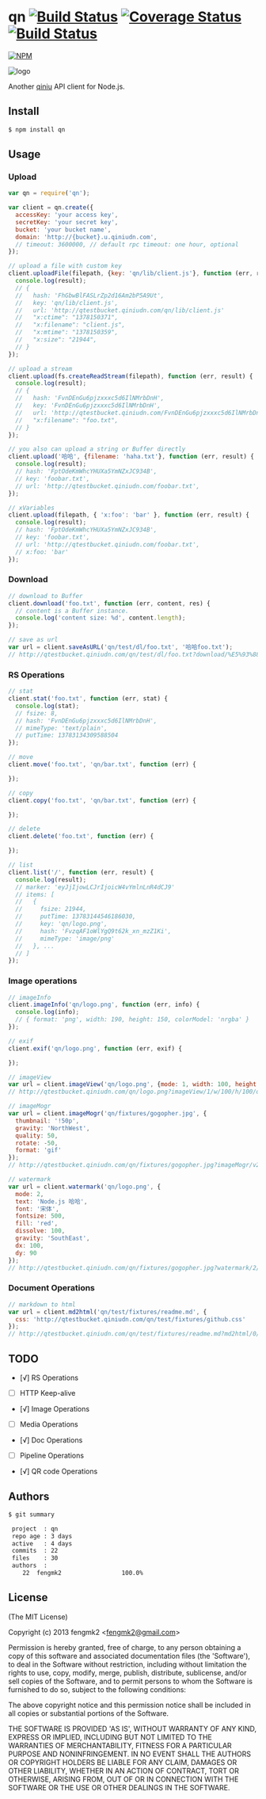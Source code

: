 qn [![Build Status](https://secure.travis-ci.org/fengmk2/qn.png)](http://travis-ci.org/fengmk2/qn) [![Coverage Status](https://coveralls.io/repos/fengmk2/qn/badge.png)](https://coveralls.io/r/fengmk2/qn) [![Build Status](https://drone.io/github.com/fengmk2/qn/status.png)](https://drone.io/github.com/fengmk2/qn/latest)
=======

[![NPM](https://nodei.co/npm/qn.png?downloads=true&stars=true)](https://nodei.co/npm/qn)

![logo](https://raw.github.com/fengmk2/qn/master/logo.png)

Another [qiniu](http://docs.qiniu.com/api/) API client for Node.js.

## Install

```bash
$ npm install qn
```

## Usage

### Upload

```js
var qn = require('qn');

var client = qn.create({
  accessKey: 'your access key',
  secretKey: 'your secret key',
  bucket: 'your bucket name',
  domain: 'http://{bucket}.u.qiniudn.com',
  // timeout: 3600000, // default rpc timeout: one hour, optional
});

// upload a file with custom key
client.uploadFile(filepath, {key: 'qn/lib/client.js'}, function (err, result) {
  console.log(result);
  // {
  //   hash: 'FhGbwBlFASLrZp2d16Am2bP5A9Ut',
  //   key: 'qn/lib/client.js',
  //   url: 'http://qtestbucket.qiniudn.com/qn/lib/client.js'
  //   "x:ctime": "1378150371",
  //   "x:filename": "client.js",
  //   "x:mtime": "1378150359",
  //   "x:size": "21944",
  // }
});

// upload a stream
client.upload(fs.createReadStream(filepath), function (err, result) {
  console.log(result);
  // {
  //   hash: 'FvnDEnGu6pjzxxxc5d6IlNMrbDnH',
  //   key: 'FvnDEnGu6pjzxxxc5d6IlNMrbDnH',
  //   url: 'http://qtestbucket.qiniudn.com/FvnDEnGu6pjzxxxc5d6IlNMrbDnH',
  //   "x:filename": "foo.txt",
  // }
});

// you also can upload a string or Buffer directly
client.upload('哈哈', {filename: 'haha.txt'}, function (err, result) {
  console.log(result);
  // hash: 'FptOdeKmWhcYHUXa5YmNZxJC934B',
  // key: 'foobar.txt',
  // url: 'http://qtestbucket.qiniudn.com/foobar.txt',
});

// xVariables
client.upload(filepath, { 'x:foo': 'bar' }, function (err, result) {
  console.log(result);
  // hash: 'FptOdeKmWhcYHUXa5YmNZxJC934B',
  // key: 'foobar.txt',
  // url: 'http://qtestbucket.qiniudn.com/foobar.txt',
  // x:foo: 'bar'
});
```

### Download

```js
// download to Buffer
client.download('foo.txt', function (err, content, res) {
  // content is a Buffer instance.
  console.log('content size: %d', content.length);
});

// save as url
var url = client.saveAsURL('qn/test/dl/foo.txt', '哈哈foo.txt');
// http://qtestbucket.qiniudn.com/qn/test/dl/foo.txt?download/%E5%93%88%E5%93%88foo.txt
```

### RS Operations

```js
// stat
client.stat('foo.txt', function (err, stat) {
  console.log(stat);
  // fsize: 8,
  // hash: 'FvnDEnGu6pjzxxxc5d6IlNMrbDnH',
  // mimeType: 'text/plain',
  // putTime: 13783134309588504
});

// move
client.move('foo.txt', 'qn/bar.txt', function (err) {

});

// copy
client.copy('foo.txt', 'qn/bar.txt', function (err) {

});

// delete
client.delete('foo.txt', function (err) {

});

// list
client.list('/', function (err, result) {
  console.log(result);
  // marker: 'eyJjIjowLCJrIjoicW4vYmlnLnR4dCJ9'
  // items: [
  //   {
  //     fsize: 21944,
  //     putTime: 13783144546186030,
  //     key: 'qn/logo.png',
  //     hash: 'FvzqAF1oWlYgQ9t62k_xn_mzZ1Ki',
  //     mimeType: 'image/png'
  //   }, ...
  // ]
});
```

### Image operations

```js
// imageInfo
client.imageInfo('qn/logo.png', function (err, info) {
  console.log(info);
  // { format: 'png', width: 190, height: 150, colorModel: 'nrgba' }
});

// exif
client.exif('qn/logo.png', function (err, exif) {

});

// imageView
var url = client.imageView('qn/logo.png', {mode: 1, width: 100, height: 100, q: 50, format: 'png'});
// http://qtestbucket.qiniudn.com/qn/logo.png?imageView/1/w/100/h/100/q/50/format/png

// imageMogr
var url = client.imageMogr('qn/fixtures/gogopher.jpg', {
  thumbnail: '!50p',
  gravity: 'NorthWest',
  quality: 50,
  rotate: -50,
  format: 'gif'
});
// http://qtestbucket.qiniudn.com/qn/fixtures/gogopher.jpg?imageMogr/v2/auto-orient/thumbnail/!50p/gravity/NorthWest/quality/50/rotate/-50/format/gif

// watermark
var url = client.watermark('qn/logo.png', {
  mode: 2,
  text: 'Node.js 哈哈',
  font: '宋体',
  fontsize: 500,
  fill: 'red',
  dissolve: 100,
  gravity: 'SouthEast',
  dx: 100,
  dy: 90
});
// http://qtestbucket.qiniudn.com/qn/fixtures/gogopher.jpg?watermark/2/text/Tm9kZS5qcyDlk4jlk4g=/font/5a6L5L2T/fontsize/500/fill/cmVk/dissolve/100/gravity/SouthEast/dx/100/dy/90
```

### Document Operations

```js
// markdown to html
var url = client.md2html('qn/test/fixtures/readme.md', {
  css: 'http://qtestbucket.qiniudn.com/qn/test/fixtures/github.css'
});
// http://qtestbucket.qiniudn.com/qn/test/fixtures/readme.md?md2html/0/css/aHR0cDovL3F0ZXN0YnVja2V0LnFpbml1ZG4uY29tL3FuL3Rlc3QvZml4dHVyZXMvZ2l0aHViLmNzcw==
```

## TODO

* [√] RS Operations
* [ ] HTTP Keep-alive
* [√] Image Operations
* [ ] Media Operations
* [√] Doc Operations
* [ ] Pipeline Operations
* [√] QR code Operations

## Authors

```bash
$ git summary

 project  : qn
 repo age : 3 days
 active   : 4 days
 commits  : 22
 files    : 30
 authors  :
    22  fengmk2                 100.0%
```

## License

(The MIT License)

Copyright (c) 2013 fengmk2 &lt;fengmk2@gmail.com&gt;

Permission is hereby granted, free of charge, to any person obtaining
a copy of this software and associated documentation files (the
'Software'), to deal in the Software without restriction, including
without limitation the rights to use, copy, modify, merge, publish,
distribute, sublicense, and/or sell copies of the Software, and to
permit persons to whom the Software is furnished to do so, subject to
the following conditions:

The above copyright notice and this permission notice shall be
included in all copies or substantial portions of the Software.

THE SOFTWARE IS PROVIDED 'AS IS', WITHOUT WARRANTY OF ANY KIND,
EXPRESS OR IMPLIED, INCLUDING BUT NOT LIMITED TO THE WARRANTIES OF
MERCHANTABILITY, FITNESS FOR A PARTICULAR PURPOSE AND NONINFRINGEMENT.
IN NO EVENT SHALL THE AUTHORS OR COPYRIGHT HOLDERS BE LIABLE FOR ANY
CLAIM, DAMAGES OR OTHER LIABILITY, WHETHER IN AN ACTION OF CONTRACT,
TORT OR OTHERWISE, ARISING FROM, OUT OF OR IN CONNECTION WITH THE
SOFTWARE OR THE USE OR OTHER DEALINGS IN THE SOFTWARE.
